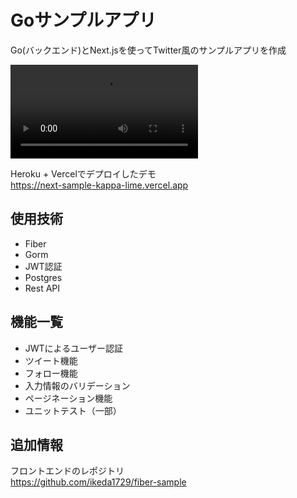# Goサンプルアプリ
Go(バックエンド)とNext.jsを使ってTwitter風のサンプルアプリを作成  
<div><video controls src="https://user-images.githubusercontent.com/88636666/196084074-138df647-0194-49aa-9d3f-cdf3006d4fcd.mp4"></video></div>

Heroku + Vercelでデプロイしたデモ  
https://next-sample-kappa-lime.vercel.app

## 使用技術
- Fiber
- Gorm
- JWT認証
- Postgres
- Rest API

## 機能一覧
- JWTによるユーザー認証
- ツイート機能
- フォロー機能
- 入力情報のバリデーション
- ページネーション機能
- ユニットテスト（一部）

## 追加情報
フロントエンドのレポジトリ  
https://github.com/ikeda1729/fiber-sample
